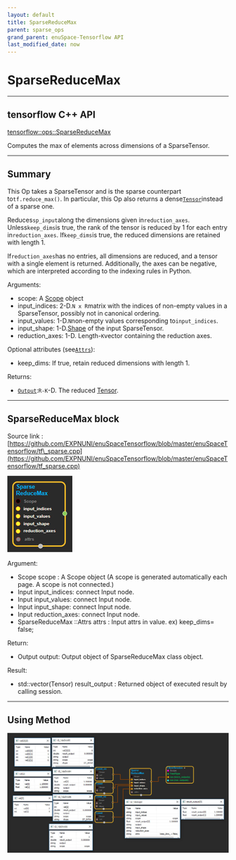 ```yaml
--- 
layout: default 
title: SparseReduceMax 
parent: sparse_ops 
grand_parent: enuSpace-Tensorflow API 
last_modified_date: now 
--- 
```


# SparseReduceMax

---

## tensorflow C++ API

[tensorflow::ops::SparseReduceMax](https://www.tensorflow.org/api_docs/cc/class/tensorflow/ops/sparse-reduce-max)

Computes the max of elements across dimensions of a SparseTensor.

---

## Summary

This Op takes a SparseTensor and is the sparse counterpart to`tf.reduce_max()`. In particular, this Op also returns a dense[`Tensor`](https://www.tensorflow.org/api_docs/cc/class/tensorflow/tensor.html#classtensorflow_1_1_tensor)instead of a sparse one.

Reduces`sp_input`along the dimensions given in`reduction_axes`. Unless`keep_dims`is true, the rank of the tensor is reduced by 1 for each entry in`reduction_axes`. If`keep_dims`is true, the reduced dimensions are retained with length 1.

If`reduction_axes`has no entries, all dimensions are reduced, and a tensor with a single element is returned. Additionally, the axes can be negative, which are interpreted according to the indexing rules in Python.

Arguments:

* scope: A [Scope](https://www.tensorflow.org/api_docs/cc/class/tensorflow/scope.html#classtensorflow_1_1_scope) object
* input\_indices: 2-D.`N x R`matrix with the indices of non-empty values in a SparseTensor, possibly not in canonical ordering.
* input\_values: 1-D.`N`non-empty values corresponding to`input_indices`.
* input\_shape: 1-D.[Shape](https://www.tensorflow.org/api_docs/cc/class/tensorflow/ops/shape.html#classtensorflow_1_1ops_1_1_shape) of the input SparseTensor.
* reduction\_axes: 1-D. Length-`K`vector containing the reduction axes.

Optional attributes \(see[`Attrs`](https://www.tensorflow.org/api_docs/cc/struct/tensorflow/ops/sparse-reduce-max/attrs.html#structtensorflow_1_1ops_1_1_sparse_reduce_max_1_1_attrs)\):

* keep\_dims: If true, retain reduced dimensions with length 1.

Returns:

* [`Output`](https://www.tensorflow.org/api_docs/cc/class/tensorflow/output.html#classtensorflow_1_1_output):`R-K`-D. The reduced [Tensor](https://www.tensorflow.org/api_docs/cc/class/tensorflow/tensor.html#classtensorflow_1_1_tensor).

---

## SparseReduceMax block

Source link : [https://github.com/EXPNUNI/enuSpaceTensorflow/blob/master/enuSpaceTensorflow/tf\_sparse.cpp](https://github.com/EXPNUNI/enuSpaceTensorflow/blob/master/enuSpaceTensorflow/tf_sparse.cpp)

![](./assets/sparse_op/SparseReduceMax1.jpg)

Argument:

* Scope scope : A Scope object \(A scope is generated automatically each page. A scope is not connected.\)
* Input input\_indices: connect  Input node.
* Input input\_values: connect  Input node.
* Input input\_shape: connect  Input node.
* Input reduction\_axes: connect  Input node.
* SparseReduceMax ::Attrs attrs : Input attrs in value. ex\) keep\_dims= false;

Return:

* Output output: Output object of SparseReduceMax class object.

Result:

* std::vector\(Tensor\) result\_output : Returned object of executed result by calling session.

---

## Using Method

![](./assets/sparse_op/SparseReduceMax2.jpg)

